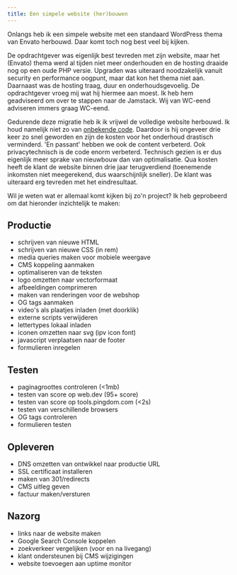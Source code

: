 ```yaml
---
title: Een simpele website (her)bouwen
---
```


Onlangs heb ik een simpele website met een standaard WordPress thema van Envato herbouwd. Daar komt toch nog best veel bij kijken.

De opdrachtgever was eigenlijk best tevreden met zijn website, maar het (Envato) thema werd al tijden niet meer onderhouden en de hosting draaide nog op een oude PHP versie. Upgraden was uiteraard noodzakelijk vanuit security en performance oogpunt, maar dat kon het thema niet aan. Daarnaast was de hosting traag, duur en onderhoudsgevoelig. De opdrachtgever vroeg mij wat hij hiermee aan moest. Ik heb hem geadviseerd om over te stappen naar de Jamstack. Wij van WC-eend adviseren immers graag WC-eend.

Gedurende deze migratie heb ik ik vrijwel de volledige website herbouwd. Ik houd namelijk niet zo van [onbekende code](/blog/code-warriors). Daardoor is hij ongeveer drie keer zo snel geworden en zijn de kosten voor het onderhoud drastisch verminderd. 'En passant' hebben we ook de content verbeterd. Ook privacytechnisch is de code enorm verbeterd. Technisch gezien is er dus eigenlijk meer sprake van nieuwbouw dan van optimalisatie. Qua kosten heeft de klant de website binnen drie jaar terugverdiend (toenemende inkomsten niet meegerekend, dus waarschijnlijk sneller). De klant was uiteraard erg tevreden met het eindresultaat.

Wil je weten wat er allemaal komt kijken bij zo'n project? Ik heb geprobeerd om dat hieronder inzichtelijk te maken:

## Productie

- schrijven van nieuwe HTML
- schrijven van nieuwe CSS (in rem)
- media queries maken voor mobiele weergave
- CMS koppeling aanmaken
- optimaliseren van de teksten
- logo omzetten naar vectorformaat
- afbeeldingen comprimeren
- maken van renderingen voor de webshop
- OG tags aanmaken
- video's als plaatjes inladen (met doorklik)
- externe scripts verwijderen
- lettertypes lokaal inladen
- iconen omzetten naar svg (ipv icon font)
- javascript verplaatsen naar de footer
- formulieren inregelen

## Testen

- paginagroottes controleren (<1mb)
- testen van score op web.dev (95+ score)
- testen van score op tools.pingdom.com (<2s)
- testen van verschillende browsers
- OG tags controleren
- formulieren testen

## Opleveren

- DNS omzetten van ontwikkel naar productie URL
- SSL certificaat installeren
- maken van 301/redirects
- CMS uitleg geven
- factuur maken/versturen

## Nazorg

- links naar de website maken
- Google Search Console koppelen
- zoekverkeer vergelijken (voor en na livegang)
- klant ondersteunen bij CMS wijzigingen
- website toevoegen aan uptime monitor